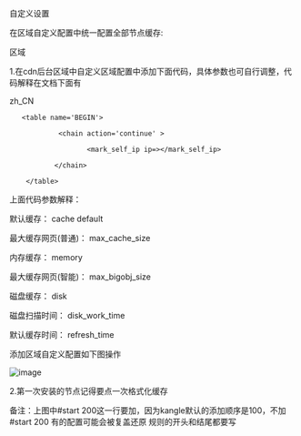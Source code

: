 自定义设置

在区域自定义配置中统一配置全部节点缓存:

区域

1.在cdn后台区域中自定义区域配置中添加下面代码，具体参数也可自行调整，代码解释在文档下面有

<!--#start 200 -->

<config>

<lang>zh_CN</lang>

<cache default='1' max_cache_size='2M' memory='100M' max_bigobj_size='1G' disk='50%' disk_work_time='* 1-6 * * *' refresh_time='600'/>

<request action='vhs' >
       
       <table name='BEGIN'>
       
                <chain action='continue' >
                  
                       <mark_self_ip ip=></mark_self_ip>
               
               </chain>
       
        </table>

</request>

</config>

上面代码参数解释：

默认缓存： cache default

最大缓存网页(普通)： max_cache_size

内存缓存： memory

最大缓存网页(智能)： max_bigobj_size

磁盘缓存： disk

磁盘扫描时间： disk_work_time

默认缓存时间： refresh_time

添加区域自定义配置如下图操作

![image](https://user-images.githubusercontent.com/90588289/133736670-36eeaa48-8aed-4036-bcfc-4ae369a828a4.png)

2.第一次安装的节点记得要点一次格式化缓存

备注：上图中#start 200这一行要加，因为kangle默认的添加顺序是100，不加#start 200 有的配置可能会被复盖还原 规则的开头和结尾都要写
